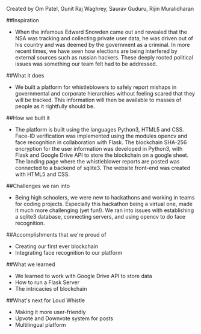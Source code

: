 Created by Om Patel, Gunit Raj Waghrey, Saurav Guduru, Rijin Muralidharan

##Inspiration
- When the infamous Edward Snowden came out and revealed that the NSA was tracking and collecting private user data, he was driven out of his country and was deemed by the government as a criminal. In more recent times, we have seen how elections are being interfered by external sources such as russian hackers. These deeply rooted political issues was something our team felt had to be addressed.

##What it does
- We built a platform for whistleblowers to safely report mishaps in governmental and corporate hierarchies without feeling scared that they will be tracked. This information will then be available to masses of people as it rightfully should be.

##How we built it
- The platform is built using the languages Python3, HTML5 and CSS. Face-ID verification was implemented using the modules opencv and face recognition in collaboration with Flask. The blockchain SHA-256 encryption for the user information was developed in Python3, with Flask and Google Drive API to store the blockchain on a google sheet. The landing page where the whistleblower reports are posted was connected to a backend of sqlite3. The website front-end was created with HTML5 and CSS.

##Challenges we ran into
- Being high schoolers, we were new to hackathons and working in teams for coding projects. Especially this hackathon being a virtual one, made it much more challenging (yet fun!). We ran into issues with establishing a sqlite3 database, connecting servers, and using opencv to do face recognition.

##Accomplishments that we're proud of
- Creating our first ever blockchain
- Integrating face recognition to our platform

##What we learned
- We learned to work with Google Drive API to store data
- How to run a Flask Server
- The intricacies of blockchain

##What's next for Loud Whistle
- Making it more user-friendly
- Upvote and Downvote system for posts
- Multilingual platform
